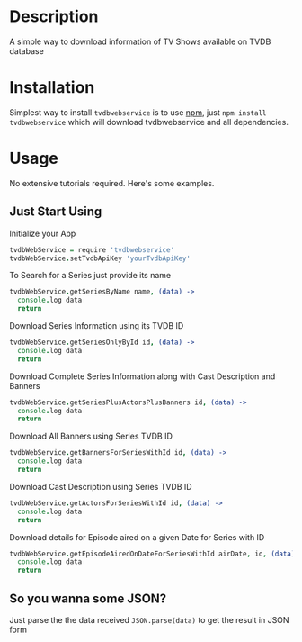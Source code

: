 Description
===========

A simple way to download information of TV Shows available on TVDB database 

Installation
============

Simplest way to install `tvdbwebservice` is to use [npm](http://npmjs.org), just `npm
install tvdbwebservice` which will download tvdbwebservice and all dependencies.

Usage
=====

No extensive tutorials required. Here's some examples.

Just Start Using
----------------------

Initialize your App


```coffeescript
tvdbWebService = require 'tvdbwebservice'
tvdbWebService.setTvdbApiKey 'yourTvdbApiKey'

```

To Search for a Series just provide its name

```coffeescript
tvdbWebService.getSeriesByName name, (data) ->
  console.log data
  return

```

Download Series Information using its TVDB ID 

```coffeescript
tvdbWebService.getSeriesOnlyById id, (data) ->
  console.log data
  return

```

Download Complete Series Information along with Cast Description
and Banners

```coffeescript
tvdbWebService.getSeriesPlusActorsPlusBanners id, (data) ->
  console.log data
  return

```

Download All Banners using Series TVDB ID

```coffeescript
tvdbWebService.getBannersForSeriesWithId id, (data) ->
  console.log data
  return

```

Download Cast Description using Series TVDB ID

```coffeescript
tvdbWebService.getActorsForSeriesWithId id, (data) ->
  console.log data
  return

```

Download details for Episode aired on a given Date for Series with ID

```coffeescript
tvdbWebService.getEpisodeAiredOnDateForSeriesWithId airDate, id, (data) ->
  console.log data
  return

```




So you wanna some JSON?
-----------------------

Just parse the the data received `JSON.parse(data)` to get the result in JSON form

